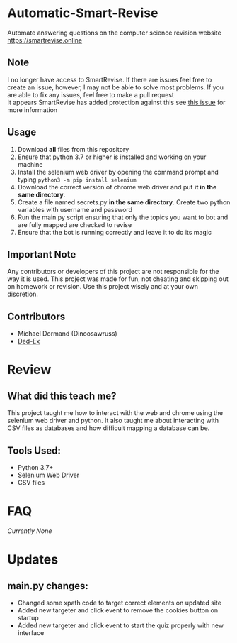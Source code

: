 # Automatic-Smart-Revise
 Automate answering questions on the computer science revision website https://smartrevise.online

## Note
I no longer have access to SmartRevise. If there are issues feel free to create an issue, however, I may not be able to solve most problems. If you are able to fix any issues, feel free to make a pull request <br>
It appears SmartRevise has added protection against this see [this issue](https://github.com/Dinoosawruss/Automatic-Smart-Revise/issues/4) for more information

## Usage
1. Download **all** files from this repository
2. Ensure that python 3.7 or higher is installed and working on your machine 
3. Install the selenium web driver by opening the command prompt and typing `python3 -m pip install selenium`
4. Download the correct version of chrome web driver and put **it in the same directory**.
5. Create a file named secrets.py **in the same directory**. Create two python variables with username and password
6. Run the main.py script ensuring that only the topics you want to bot and are fully mapped are checked to revise
7. Ensure that the bot is running correctly and leave it to do its magic 

## Important Note
Any contributors or developers of this project are not responsible for the way it is used. This project was made for fun, not cheating and skipping out on homework or revision. Use this project wisely and at your own discretion.

## Contributors 
* Michael Dormand (Dinoosawruss)
* [Ded-Ex](https://github.com/Ded-Ex)

# Review
## What did this teach me?
This project taught me how to interact with the web and chrome using the selenium web driver and python. It also taught me about interacting with CSV files as databases and how difficult mapping a database can be. 

## Tools Used:
* Python 3.7+
* Selenium Web Driver
* CSV files

# FAQ
*Currently None*

# Updates
## main.py changes:
* Changed some xpath code to target correct elements on updated site
* Added new targeter and click event to remove the cookies button on startup
* Added new targeter and click event to start the quiz properly with new interface
